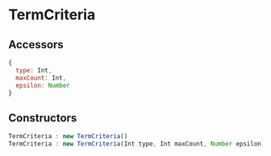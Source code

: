 # TermCriteria

## Accessors
``` javascript
{
  type: Int,
  maxCount: Int,
  epsilon: Number
}
```

<a name="constructors"></a>

## Constructors
``` javascript
TermCriteria : new TermCriteria()
TermCriteria : new TermCriteria(Int type, Int maxCount, Number epsilon)
```